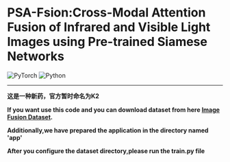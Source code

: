 # PSA-Fsion:Cross-Modal Attention Fusion of Infrared and Visible Light Images using Pre-trained Siamese Networks

![PyTorch](https://img.shields.io/badge/PyTorch-%23EE4C2C.svg?style=for-the-badge&logo=PyTorch&logoColor=white)
![Python](https://img.shields.io/badge/python-3670A0?style=for-the-badge&logo=python&logoColor=ffdd54)


<hr/>

**这是一种新药，官方暂时命名为K2**

**If you want use this code and you can download dataset from here [Image Fusion Dataset](www.baidu.com).**

**Additionally,we have prepared the application in the directory named 'app'**

**After you configure the dataset directory,please run the train.py file**

